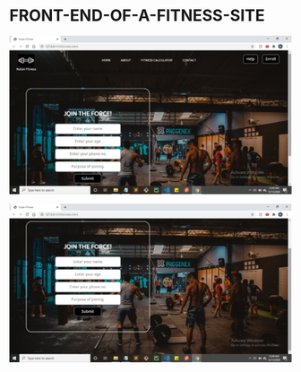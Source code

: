 # FRONT-END-OF-A-FITNESS-SITE

![Result](https://github.com/nootz1999/FRONT-END-OF-A-FITNESS-SITE/blob/main/images/Screenshot%20(192).png)




![Result](https://github.com/nootz1999/FRONT-END-OF-A-FITNESS-SITE/blob/main/images/Screenshot%20(193).png)
